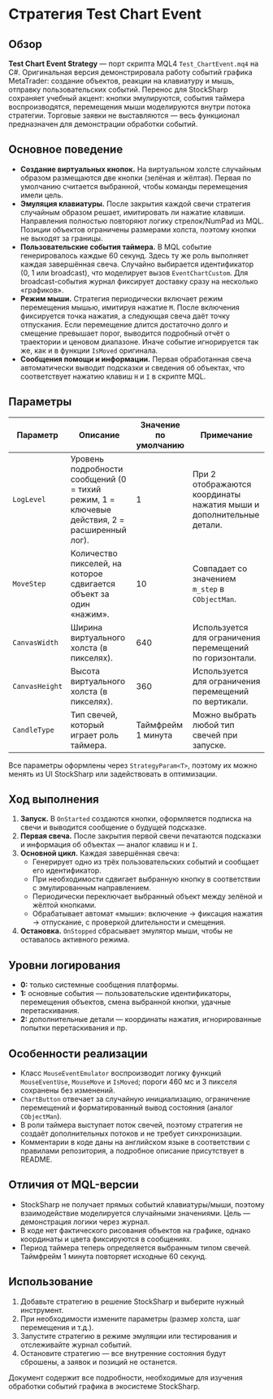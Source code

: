 # Стратегия Test Chart Event

## Обзор
**Test Chart Event Strategy** — порт скрипта MQL4 `Test_ChartEvent.mq4` на C#. Оригинальная версия демонстрировала работу событий графика MetaTrader: создание объектов, реакции на клавиатуру и мышь, отправку пользовательских событий. Перенос для StockSharp сохраняет учебный акцент: кнопки эмулируются, события таймера воспроизводятся, перемещения мыши моделируются внутри потока стратегии. Торговые заявки не выставляются — весь функционал предназначен для демонстрации обработки событий.

## Основное поведение
- **Создание виртуальных кнопок.** На виртуальном холсте случайным образом размещаются две кнопки (зелёная и жёлтая). Первая по умолчанию считается выбранной, чтобы команды перемещения имели цель.
- **Эмуляция клавиатуры.** После закрытия каждой свечи стратегия случайным образом решает, имитировать ли нажатие клавиши. Направления полностью повторяют логику стрелок/NumPad из MQL. Позиции объектов ограничены размерами холста, поэтому кнопки не выходят за границы.
- **Пользовательские события таймера.** В MQL событие генерировалось каждые 60 секунд. Здесь ту же роль выполняет каждая завершённая свеча. Случайно выбирается идентификатор (0, 1 или broadcast), что моделирует вызов `EventChartCustom`. Для broadcast-события журнал фиксирует доставку сразу на несколько «графиков».
- **Режим мыши.** Стратегия периодически включает режим перемещения мышью, имитируя нажатие `M`. После включения фиксируется точка нажатия, а следующая свеча даёт точку отпускания. Если перемещение длится достаточно долго и смещение превышает порог, выводится подробный отчёт о траектории и ценовом диапазоне. Иначе событие игнорируется так же, как и в функции `IsMoved` оригинала.
- **Сообщения помощи и информации.** Первая обработанная свеча автоматически выводит подсказки и сведения об объектах, что соответствует нажатию клавиш `H` и `I` в скрипте MQL.

## Параметры
| Параметр | Описание | Значение по умолчанию | Примечание |
| --- | --- | --- | --- |
| `LogLevel` | Уровень подробности сообщений (0 = тихий режим, 1 = ключевые действия, 2 = расширенный лог). | 1 | При 2 отображаются координаты нажатия мыши и дополнительные детали. |
| `MoveStep` | Количество пикселей, на которое сдвигается объект за один «нажим». | 10 | Совпадает со значением `m_step` в `CObjectMan`. |
| `CanvasWidth` | Ширина виртуального холста (в пикселях). | 640 | Используется для ограничения перемещений по горизонтали. |
| `CanvasHeight` | Высота виртуального холста (в пикселях). | 360 | Используется для ограничения перемещений по вертикали. |
| `CandleType` | Тип свечей, который играет роль таймера. | Таймфрейм 1 минута | Можно выбрать любой тип свечей при запуске. |

Все параметры оформлены через `StrategyParam<T>`, поэтому их можно менять из UI StockSharp или задействовать в оптимизации.

## Ход выполнения
1. **Запуск.** В `OnStarted` создаются кнопки, оформляется подписка на свечи и выводится сообщение о будущей подсказке.
2. **Первая свеча.** После закрытия первой свечи печатаются подсказки и информация об объектах — аналог клавиш `H` и `I`.
3. **Основной цикл.** Каждая завершённая свеча:
   - Генерирует одно из трёх пользовательских событий и сообщает его идентификатор.
   - При необходимости сдвигает выбранную кнопку в соответствии с эмулированным направлением.
   - Периодически переключает выбранный объект между зелёной и жёлтой кнопками.
   - Обрабатывает автомат «мыши»: включение → фиксация нажатия → отпускание, с проверкой длительности и смещения.
4. **Остановка.** `OnStopped` сбрасывает эмулятор мыши, чтобы не оставалось активного режима.

## Уровни логирования
- **0:** только системные сообщения платформы.
- **1:** основные события — пользовательские идентификаторы, перемещения объектов, смена выбранной кнопки, удачные перетаскивания.
- **2:** дополнительные детали — координаты нажатия, игнорированные попытки перетаскивания и пр.

## Особенности реализации
- Класс `MouseEventEmulator` воспроизводит логику функций `MouseEventUse`, `MouseMove` и `IsMoved`; пороги 460 мс и 3 пикселя сохранены без изменений.
- `ChartButton` отвечает за случайную инициализацию, ограничение перемещений и форматированный вывод состояния (аналог `CObjectMan`).
- В роли таймера выступает поток свечей, поэтому стратегия не создаёт дополнительных потоков и не требует синхронизации.
- Комментарии в коде даны на английском языке в соответствии с правилами репозитория, а подробное описание присутствует в README.

## Отличия от MQL-версии
- StockSharp не получает прямых событий клавиатуры/мыши, поэтому взаимодействие моделируется случайными значениями. Цель — демонстрация логики через журнал.
- В коде нет фактического рисования объектов на графике, однако координаты и цвета фиксируются в сообщениях.
- Период таймера теперь определяется выбранным типом свечей. Таймфрейм 1 минута повторяет исходные 60 секунд.

## Использование
1. Добавьте стратегию в решение StockSharp и выберите нужный инструмент.
2. При необходимости измените параметры (размер холста, шаг перемещения и т.д.).
3. Запустите стратегию в режиме эмуляции или тестирования и отслеживайте журнал событий.
4. Остановите стратегию — все внутренние состояния будут сброшены, а заявок и позиций не останется.

Документ содержит все подробности, необходимые для изучения обработки событий графика в экосистеме StockSharp.

